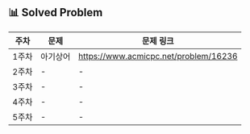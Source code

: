 ## 📊 Solved Problem

| 주차  | 문제                          | 문제 링크 |
|------|-----------------------------|-----------|
| 1주차 | 아기상어 | <https://www.acmicpc.net/problem/16236> |
| 2주차 | -                          | - |
| 3주차 | -                          | - |
| 4주차 | -                          | - |
| 5주차 | -                          | - |
